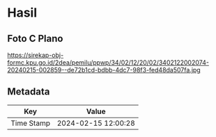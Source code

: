# Hasil

## Foto C Plano

https://sirekap-obj-formc.kpu.go.id/2dea/pemilu/ppwp/34/02/12/20/02/3402122002074-20240215-002859--de72b1cd-bdbb-4dc7-98f3-fed48da507fa.jpg


## Metadata

| Key        | Value               |
| ---------- | ------------------- |
| Time Stamp | 2024-02-15 12:00:28 |



